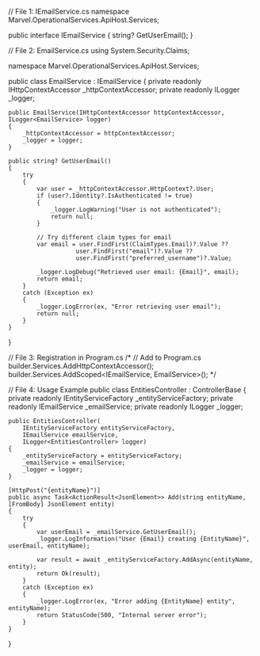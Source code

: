 // File 1: IEmailService.cs
namespace Marvel.OperationalServices.ApiHost.Services;

public interface IEmailService
{
    string? GetUserEmail();
}

// File 2: EmailService.cs
using System.Security.Claims;

namespace Marvel.OperationalServices.ApiHost.Services;

public class EmailService : IEmailService
{
    private readonly IHttpContextAccessor _httpContextAccessor;
    private readonly ILogger<EmailService> _logger;

    public EmailService(IHttpContextAccessor httpContextAccessor, ILogger<EmailService> logger)
    {
        _httpContextAccessor = httpContextAccessor;
        _logger = logger;
    }

    public string? GetUserEmail()
    {
        try
        {
            var user = _httpContextAccessor.HttpContext?.User;
            if (user?.Identity?.IsAuthenticated != true)
            {
                _logger.LogWarning("User is not authenticated");
                return null;
            }

            // Try different claim types for email
            var email = user.FindFirst(ClaimTypes.Email)?.Value ?? 
                       user.FindFirst("email")?.Value ?? 
                       user.FindFirst("preferred_username")?.Value;
            
            _logger.LogDebug("Retrieved user email: {Email}", email);
            return email;
        }
        catch (Exception ex)
        {
            _logger.LogError(ex, "Error retrieving user email");
            return null;
        }
    }
}

// File 3: Registration in Program.cs
/*
// Add to Program.cs
builder.Services.AddHttpContextAccessor();
builder.Services.AddScoped<IEmailService, EmailService>();
*/

// File 4: Usage Example
public class EntitiesController : ControllerBase
{
    private readonly IEntityServiceFactory _entityServiceFactory;
    private readonly IEmailService _emailService;
    private readonly ILogger<EntitiesController> _logger;

    public EntitiesController(
        IEntityServiceFactory entityServiceFactory,
        IEmailService emailService,
        ILogger<EntitiesController> logger)
    {
        _entityServiceFactory = entityServiceFactory;
        _emailService = emailService;
        _logger = logger;
    }

    [HttpPost("{entityName}")]
    public async Task<ActionResult<JsonElement>> Add(string entityName, [FromBody] JsonElement entity)
    {
        try
        {
            var userEmail = _emailService.GetUserEmail();
            _logger.LogInformation("User {Email} creating {EntityName}", userEmail, entityName);
            
            var result = await _entityServiceFactory.AddAsync(entityName, entity);
            return Ok(result);
        }
        catch (Exception ex)
        {
            _logger.LogError(ex, "Error adding {EntityName} entity", entityName);
            return StatusCode(500, "Internal server error");
        }
    }
}